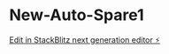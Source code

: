 # New-Auto-Spare1

[Edit in StackBlitz next generation editor ⚡️](https://stackblitz.com/~/github.com/ben397/New-Auto-Spare1)
